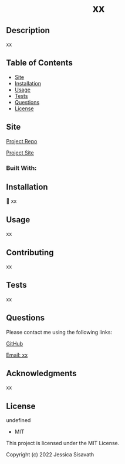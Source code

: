 
  <h1 align="center"> xx </h1>

  ## Description
  xx

  ## Table of Contents
  * [Site](#site)
  * [Installation](#installation)
  * [Usage](#usage)
  * [Tests](#tests)
  * [Questions](#questions)
  * [License](#license)
  
  ## Site 
  [Project Repo](xx)

  [Project Site](xx)

  ### Built With:
  
  
  ## Installation
  💾  xx
  
  ## Usage
  xx
  
  ## Contributing
  xx
  
  ## Tests
  xx
  
  ## Questions
  Please contact me using the following links:

  [GitHub](https://github.com/xx)

  [Email: xx](mailto:xx)
  
  ## Acknowledgments
  xx

  ## License
  undefined
  * MIT

  This project is licensed under the MIT License.
  
  Copyright (c) 2022 Jessica Sisavath
